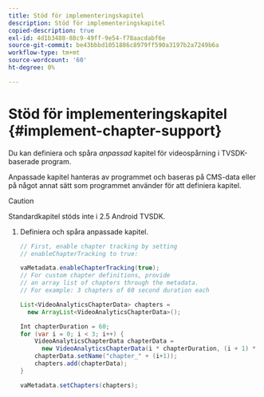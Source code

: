 ```yaml
---
title: Stöd för implementeringskapitel
description: Stöd för implementeringskapitel
copied-description: true
exl-id: 4d1b3488-88c9-49ff-9e54-f78aacdabf6e
source-git-commit: be43bbbd1051886c8979ff590a3197b2a7249b6a
workflow-type: tm+mt
source-wordcount: '60'
ht-degree: 0%

---
```


# Stöd för implementeringskapitel {#implement-chapter-support}

Du kan definiera och spåra *anpassad* kapitel för videospårning i TVSDK-baserade program.

Anpassade kapitel hanteras av programmet och baseras på CMS-data eller på något annat sätt som programmet använder för att definiera kapitel.

>[!CAUTION]
>
>Standardkapitel stöds inte i 2.5 Android TVSDK.

1. Definiera och spåra anpassade kapitel.

   ```java
   // First, enable chapter tracking by setting   
   // enableChapterTracking to true: 
   
   vaMetadata.enableChapterTracking(true); 
   // For custom chapter definitions, provide  
   // an array list of chapters through the metadata. 
   // For example: 3 chapters of 60 second duration each 
   
   List<VideoAnalyticsChapterData> chapters =  
     new ArrayList<VideoAnalyticsChapterData>(); 
   
   Int chapterDuration = 60; 
   for (var i = 0; i < 3; i++) { 
       VideoAnalyticsChapterData chapterData =  
         new VideoAnalyticsChapterData(i * chapterDuration, (i + 1) * chapterDuration);  
       chapterData.setName("chapter_" + (i+1)); 
       chapters.add(chapterData); 
   } 
   
   vaMetadata.setChapters(chapters); 
   ```
